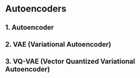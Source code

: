 # Autoencoders

## 1. Autoencoder 

## 2. VAE (Variational Autoencoder)

## 3. VQ-VAE (Vector Quantized Variational Autoencoder)
